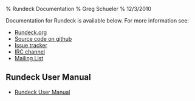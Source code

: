 % Rundeck Documentation
% Greg Schueler
% 12/3/2010

Documentation for Rundeck is available below.  For more information see:

* [Rundeck.org](http://rundeck.org)
* [Source code on github](http://github.com/dtolabs/rundeck)
* [Issue tracker](http://rundeck.lighthouseapp.com/projects/59277-development/overview)
* [IRC channel](irc://irc.freenode.net/rundeck)
* [Mailing List](http://groups.google.com/group/rundeck-discuss)

## Rundeck User Manual

* [Rundeck User Manual](RunDeck-Guide.html)
